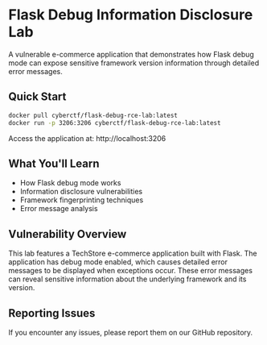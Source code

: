 # Flask Debug Information Disclosure Lab

A vulnerable e-commerce application that demonstrates how Flask debug mode can expose sensitive framework version information through detailed error messages.

## Quick Start

```bash
docker pull cyberctf/flask-debug-rce-lab:latest
docker run -p 3206:3206 cyberctf/flask-debug-rce-lab:latest
```

Access the application at: http://localhost:3206

## What You'll Learn

- How Flask debug mode works
- Information disclosure vulnerabilities
- Framework fingerprinting techniques
- Error message analysis

## Vulnerability Overview

This lab features a TechStore e-commerce application built with Flask. The application has debug mode enabled, which causes detailed error messages to be displayed when exceptions occur. These error messages can reveal sensitive information about the underlying framework and its version.

## Reporting Issues

If you encounter any issues, please report them on our GitHub repository.
